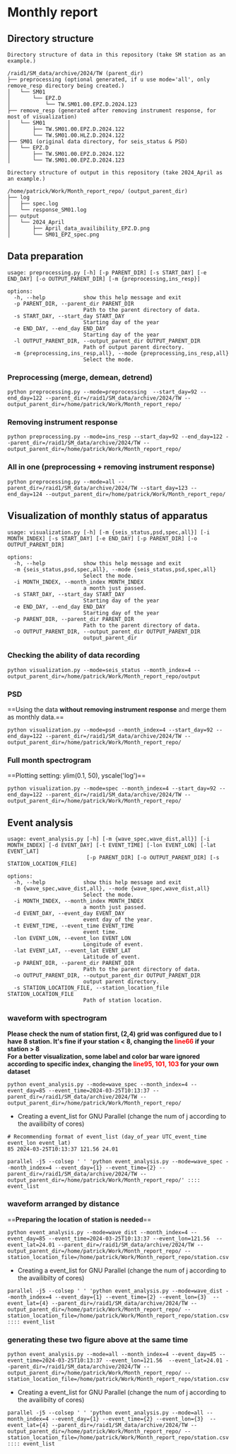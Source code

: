 # Monthly report   
## Directory structure    
```
Directory structure of data in this repository (take SM station as an example.)

/raid1/SM_data/archive/2024/TW (parent_dir)
├── preprocessing (optional generated, if u use mode='all', only remove_resp directory being created.)
│   └── SM01
│       └── EPZ.D
│           └── TW.SM01.00.EPZ.D.2024.123
├── remove_resp (generated after removing instrument response, for most of visualization)
│   └── SM01
│       ├── TW.SM01.00.EPZ.D.2024.122
│       └── TW.SM01.00.HLZ.D.2024.122
├── SM01 (original data directory, for seis_status & PSD)
│   └── EPZ.D
│       ├── TW.SM01.00.EPZ.D.2024.122
│       └── TW.SM01.00.EPZ.D.2024.123
```
```
Directory structure of output in this repository (take 2024_April as an example.)

/home/patrick/Work/Month_report_repo/ (output_parent_dir)
├── log  
│   ├── spec.log
│   └── response_SM01.log
├── output
│   └── 2024_April
│       ├── April_data_availibility_EPZ.D.png
│       └── SM01_EPZ_spec.png
```
## Data preparation    
```
usage: preprocessing.py [-h] [-p PARENT_DIR] [-s START_DAY] [-e END_DAY] [-o OUTPUT_PARENT_DIR] [-m {preprocessing,ins_resp}]

options:
  -h, --help            show this help message and exit
  -p PARENT_DIR, --parent_dir PARENT_DIR
                        Path to the parent directory of data.
  -s START_DAY, --start_day START_DAY
                        Starting day of the year
  -e END_DAY, --end_day END_DAY
                        Starting day of the year
  -l OUTPUT_PARENT_DIR, --output_parent_dir OUTPUT_PARENT_DIR
                        Path of output parent directory.
  -m {preprocessing,ins_resp,all}, --mode {preprocessing,ins_resp,all}
                        Select the mode.
```
### Preprocessing (merge, demean, detrend)      
```
python preprocessing.py --mode=preprocessing  --start_day=92 --end_day=122 --parent_dir=/raid1/SM_data/archive/2024/TW --output_parent_dir=/home/patrick/Work/Month_report_repo/
```     
### Removing instrument response     
```
python preprocessing.py --mode=ins_resp --start_day=92 --end_day=122 --parent_dir=/raid1/SM_data/archive/2024/TW --output_parent_dir=/home/patrick/Work/Month_report_repo/
```       
### All in one (preprocessing + removing instrument response)
```
python preprocessing.py --mode=all --parent_dir=/raid1/SM_data/archive/2024/TW --start_day=123 --end_day=124 --output_parent_dir=/home/patrick/Work/Month_report_repo/
```
## Visualization of monthly status of apparatus   
```
usage: visualization.py [-h] [-m {seis_status,psd,spec,all}] [-i MONTH_INDEX] [-s START_DAY] [-e END_DAY] [-p PARENT_DIR] [-o OUTPUT_PARENT_DIR]

options:
  -h, --help            show this help message and exit
  -m {seis_status,psd,spec,all}, --mode {seis_status,psd,spec,all}
                        Select the mode.
  -i MONTH_INDEX, --month_index MONTH_INDEX
                        a month just passed.
  -s START_DAY, --start_day START_DAY
                        Starting day of the year
  -e END_DAY, --end_day END_DAY
                        Starting day of the year
  -p PARENT_DIR, --parent_dir PARENT_DIR
                        Path to the parent directory of data.
  -o OUTPUT_PARENT_DIR, --output_parent_dir OUTPUT_PARENT_DIR
                        output_parent_dir
```     
### Checking the ability of data recording     
```
python visualization.py --mode=seis_status --month_index=4 --output_parent_dir=/home/patrick/Work/Month_report_repo/output
```
### PSD
==Using the data **without removing instrument response** and merge them as monthly data.==       
```
python visualization.py --mode=psd --month_index=4 --start_day=92 --end_day=122 --parent_dir=/raid1/SM_data/archive/2024/TW --output_parent_dir=/home/patrick/Work/Month_report_repo/
```   
### Full month spectrogram       
==Plotting setting: ylim(0.1, 50), yscale('log')==
```
python visualization.py --mode=spec --month_index=4 --start_day=92 --end_day=122 --parent_dir=/raid1/SM_data/archive/2024/TW --output_parent_dir=/home/patrick/Work/Month_report_repo/
```     
## Event analysis    
```
usage: event_analysis.py [-h] [-m {wave_spec,wave_dist,all}] [-i MONTH_INDEX] [-d EVENT_DAY] [-t EVENT_TIME] [-lon EVENT_LON] [-lat EVENT_LAT]
                         [-p PARENT_DIR] [-o OUTPUT_PARENT_DIR] [-s STATION_LOCATION_FILE]

options:
  -h, --help            show this help message and exit
  -m {wave_spec,wave_dist,all}, --mode {wave_spec,wave_dist,all}
                        Select the mode.
  -i MONTH_INDEX, --month_index MONTH_INDEX
                        a month just passed.
  -d EVENT_DAY, --event_day EVENT_DAY
                        event day of the year.
  -t EVENT_TIME, --event_time EVENT_TIME
                        event time.
  -lon EVENT_LON, --event_lon EVENT_LON
                        Longitude of event.
  -lat EVENT_LAT, --event_lat EVENT_LAT
                        Latitude of event.
  -p PARENT_DIR, --parent_dir PARENT_DIR
                        Path to the parent directory of data.
  -o OUTPUT_PARENT_DIR, --output_parent_dir OUTPUT_PARENT_DIR
                        output parent directory.
  -s STATION_LOCATION_FILE, --station_location_file STATION_LOCATION_FILE
                        Path of station location.
```
### waveform with spectrogram
**Please check the num of station first, (2,4) grid was configured due to I have 8 station. It's fine if your station < 8,  changing the <span style="color: red;"> line66 </span> if your station > 8**       
**For a better visualization, some label and color bar ware ignored according to specific index, changing the <span style="color: red;"> line95, 101, 103 </span> for your own dataset**      
``` 
python event_analysis.py --mode=wave_spec --month_index=4 --event_day=85 --event_time=2024-03-25T10:13:37 --parent_dir=/raid1/SM_data/archive/2024/TW --output_parent_dir=/home/patrick/Work/Month_report_repo/
``` 
* Creating a event_list for GNU Parallel (change the num of j according to the availibilty of cores)    
```
# Recommending format of event_list (day_of_year UTC_event_time event_lon event_lat)      
85 2024-03-25T10:13:37 121.56 24.01
```   
```
parallel -j5 --colsep ' ' 'python event_analysis.py --mode=wave_spec --month_index=4 --event_day={1} --event_time={2} --parent_dir=/raid1/SM_data/archive/2024/TW --output_parent_dir=/home/patrick/Work/Month_report_repo/' :::: event_list
``` 
### waveform arranged by distance   
==**Preparing the location of station is needed**==
``` 
python event_analysis.py --mode=wave_dist --month_index=4 --event_day=85 --event_time=2024-03-25T10:13:37 --event_lon=121.56  --event_lat=24.01 --parent_dir=/raid1/SM_data/archive/2024/TW --output_parent_dir=/home/patrick/Work/Month_report_repo/ --station_location_file=/home/patrick/Work/Month_report_repo/station.csv
``` 
* Creating a event_list for GNU Parallel (change the num of j according to the availibilty of cores) 
```
parallel -j5 --colsep ' ' 'python event_analysis.py --mode=wave_dist --month_index=4 --event_day={1} --event_time={2} --event_lon={3}  --event_lat={4} --parent_dir=/raid1/SM_data/archive/2024/TW --output_parent_dir=/home/patrick/Work/Month_report_repo/ --station_location_file=/home/patrick/Work/Month_report_repo/station.csv' :::: event_list
```   
### generating these two figure above at the same time    
``` 
python event_analysis.py --mode=all --month_index=4 --event_day=85 --event_time=2024-03-25T10:13:37 --event_lon=121.56  --event_lat=24.01 --parent_dir=/raid1/SM_data/archive/2024/TW --output_parent_dir=/home/patrick/Work/Month_report_repo/ --station_location_file=/home/patrick/Work/Month_report_repo/station.csv
``` 
* Creating a event_list for GNU Parallel (change the num of j according to the availibilty of cores)    
```
parallel -j5 --colsep ' ' 'python event_analysis.py --mode=all --month_index=4 --event_day={1} --event_time={2} --event_lon={3}  --event_lat={4} --parent_dir=/raid1/SM_data/archive/2024/TW --output_parent_dir=/home/patrick/Work/Month_report_repo/ --station_location_file=/home/patrick/Work/Month_report_repo/station.csv' :::: event_list
```